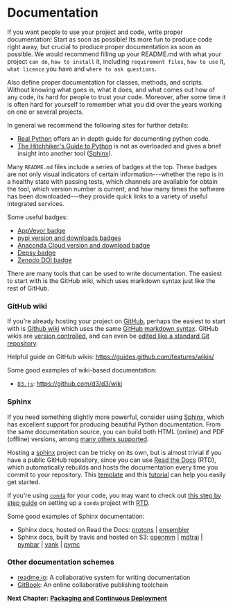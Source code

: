 # Documentation

If you want people to use your project and code, write proper documentation!
Start as soon as possible! 
Its more fun to produce code right away, but crucial to produce proper documentation as soon as possible. 
We would recommend filling up your README.md with what your project `can do`, `how to install` it, including `requirement files`, `how to use` it, `what licence` you have and `where to ask questions`.

Also define proper documentation for classes, methods, and scripts.
Without knowing what goes in, what it does, and what comes out how of any code, its hard for people to trust your code.
Moreover, after some time it is often hard for yourself to remember what you did over the years working on one or several projects.

In general we recommend the following sites for further details:
* [Real Python](https://realpython.com/documenting-python-code/) offers an in depth guide for documenting python code.
* [The Hitchhiker's Guide to Python](https://docs.python-guide.org/writing/documentation/) is not as overloaded and gives a brief insight into another tool ([Sphinx](https://www.sphinx-doc.org/en/master/)).

Many `README.md` files include a series of badges at the top.
These badges are not only visual indicators of certain information---whether the repo is in a healthy state with passing tests, which channels are available for obtain the tool, which version number is current, and how many times the software has been downloaded---they provide quick links to a variety of useful integrated services.

Some useful badges:
- [AppVeyor badge](https://www.appveyor.com/docs/status-badges/)
- [pypi version and downloads badges](http://codeinthehole.com/writing/pypi-readme-badges/)
- [Anaconda Cloud version and download badge](https://anaconda.org/anaconda/anaconda/badges)
- [Depsy badge](http://blog.impactstory.org/introducing-depsy/)
- [Zenodo DOI badge](https://guides.github.com/activities/citable-code/)


There are many tools that can be used to write documentation. The easiest to start with is the GitHub wiki, which uses markdown syntax just like the rest of GitHub.

### GitHub wiki

If you're already hosting your project on [GitHub](http://github.com), perhaps the easiest to start with is [Github wiki](https://help.github.com/articles/about-github-wikis/) which uses the same [GitHub markdown syntax](https://guides.github.com/features/mastering-markdown/).
GitHub wikis are [version controlled](https://help.github.com/articles/viewing-a-wiki-s-history-of-changes/), and can even be [edited like a standard Git repository](https://help.github.com/articles/adding-and-editing-wiki-pages-locally/).

Helpful guide on GitHub wikis:
https://guides.github.com/features/wikis/

Some good examples of wiki-based documentation:
* [`D3.js`](https://github.com/d3/d3/wiki): https://github.com/d3/d3/wiki

### Sphinx

If you need something slightly more powerful, consider using [Sphinx](http://www.sphinx-doc.org/en/1.4.8/), which has excellent support for producing beautiful Python documentation.
From the same documentation source, you can build both HTML (online) and PDF (offline) versions, among [many others supported](http://www.sphinx-doc.org/en/1.4.8/builders.html).

Hosting a [sphinx](http://www.sphinx-doc.org/en/1.4.8/) project can be tricky on its own, but is almost trivial if you have a public GitHub repository, since you can use [Read the Docs](https://docs.readthedocs.io/en/latest/getting_started.html) (RTD), which automatically rebuilds and hosts the documentation every time you commit to your repository.
This [template](https://github.com/readthedocs/template) and this [tutorial](http://www.sphinx-doc.org/en/stable/tutorial.html) can help you easily get started.

If you're using [`conda`](http://conda.pydata.org/docs/) for your code, you may want to check out [this step by step guide](https://github.com/choderalab/Protons/blob/master/howto-documentation.rst) on setting up a `conda` project with [RTD](https://readthedocs.org).

Some good examples of Sphinx documentation:

* Sphinx docs, hosted on Read the Docs: [protons](http://protons.readthedocs.io) | [ensembler](http://ensembler.readthedocs.io)
* Sphinx docs, built by travis and hosted on S3: [openmm](http://docs.openmm.org/7.1.0/userguide/index.html) | [mdtraj](http://mdtraj.org/) | [pymbar](http://pymbar.org/) | [yank](http://getyank.org) | [pymc](https://github.com/pymc-devs/pymc/tree/master/docs)

### Other documentation schemes

* [readme.io](http://readme.io): A collaborative system for writing documentation
* [GitBook](https://www.gitbook.com): An online collaborative publishing toolchain

__Next Chapter:__ [__Packaging and Continuous Deployment__](/PACKAGING.md)